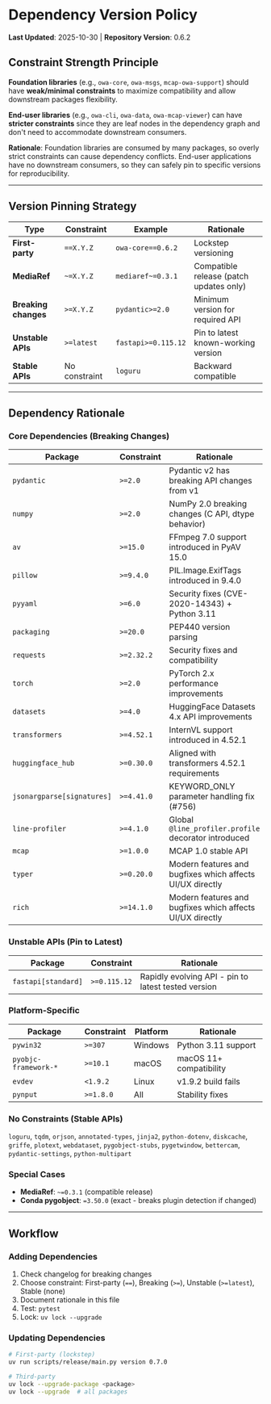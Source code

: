 # Dependency Version Policy

**Last Updated**: 2025-10-30 | **Repository Version**: 0.6.2

## Constraint Strength Principle

**Foundation libraries** (e.g., `owa-core`, `owa-msgs`, `mcap-owa-support`) should have **weak/minimal constraints** to maximize compatibility and allow downstream packages flexibility.

**End-user libraries** (e.g., `owa-cli`, `owa-data`, `owa-mcap-viewer`) can have **stricter constraints** since they are leaf nodes in the dependency graph and don't need to accommodate downstream consumers.

**Rationale**: Foundation libraries are consumed by many packages, so overly strict constraints can cause dependency conflicts. End-user applications have no downstream consumers, so they can safely pin to specific versions for reproducibility.

---

## Version Pinning Strategy

| Type | Constraint | Example | Rationale |
|------|-----------|---------|-----------|
| **First-party** | `==X.Y.Z` | `owa-core==0.6.2` | Lockstep versioning |
| **MediaRef** | `~=X.Y.Z` | `mediaref~=0.3.1` | Compatible release (patch updates only) |
| **Breaking changes** | `>=X.Y.Z` | `pydantic>=2.0` | Minimum version for required API |
| **Unstable APIs** | `>=latest` | `fastapi>=0.115.12` | Pin to latest known-working version |
| **Stable APIs** | No constraint | `loguru` | Backward compatible |

---

## Dependency Rationale

### Core Dependencies (Breaking Changes)

| Package | Constraint | Rationale |
|---------|-----------|-----------|
| `pydantic` | `>=2.0` | Pydantic v2 has breaking API changes from v1 |
| `numpy` | `>=2.0` | NumPy 2.0 breaking changes (C API, dtype behavior) |
| `av` | `>=15.0` | FFmpeg 7.0 support introduced in PyAV 15.0 |
| `pillow` | `>=9.4.0` | PIL.Image.ExifTags introduced in 9.4.0 |
| `pyyaml` | `>=6.0` | Security fixes (CVE-2020-14343) + Python 3.11 |
| `packaging` | `>=20.0` | PEP440 version parsing |
| `requests` | `>=2.32.2` | Security fixes and compatibility |
| `torch` | `>=2.0` | PyTorch 2.x performance improvements |
| `datasets` | `>=4.0` | HuggingFace Datasets 4.x API improvements |
| `transformers` | `>=4.52.1` | InternVL support introduced in 4.52.1 |
| `huggingface_hub` | `>=0.30.0` | Aligned with transformers 4.52.1 requirements |
| `jsonargparse[signatures]` | `>=4.41.0` | KEYWORD_ONLY parameter handling fix (#756) |
| `line-profiler` | `>=4.1.0` | Global `@line_profiler.profile` decorator introduced |
| `mcap` | `>=1.0.0` | MCAP 1.0 stable API |
| `typer` | `>=0.20.0` | Modern features and bugfixes which affects UI/UX directly |
| `rich` | `>=14.1.0` | Modern features and bugfixes which affects UI/UX directly |

### Unstable APIs (Pin to Latest)

| Package | Constraint | Rationale |
|---------|-----------|-----------|
| `fastapi[standard]` | `>=0.115.12` | Rapidly evolving API - pin to latest tested version |

### Platform-Specific

| Package | Constraint | Platform | Rationale |
|---------|-----------|----------|-----------|
| `pywin32` | `>=307` | Windows | Python 3.11 support |
| `pyobjc-framework-*` | `>=10.1` | macOS | macOS 11+ compatibility |
| `evdev` | `<1.9.2` | Linux | v1.9.2 build fails |
| `pynput` | `>=1.8.0` | All | Stability fixes |

### No Constraints (Stable APIs)

`loguru`, `tqdm`, `orjson`, `annotated-types`, `jinja2`, `python-dotenv`, `diskcache`, `griffe`, `plotext`, `webdataset`, `pygobject-stubs`, `pygetwindow`, `bettercam`, `pydantic-settings`, `python-multipart`

### Special Cases

- **MediaRef**: `~=0.3.1` (compatible release)
- **Conda pygobject**: `=3.50.0` (exact - breaks plugin detection if changed)

---

## Workflow

### Adding Dependencies
1. Check changelog for breaking changes
2. Choose constraint: First-party (`==`), Breaking (`>=`), Unstable (`>=latest`), Stable (none)
3. Document rationale in this file
4. Test: `pytest`
5. Lock: `uv lock --upgrade`

### Updating Dependencies
```bash
# First-party (lockstep)
uv run scripts/release/main.py version 0.7.0

# Third-party
uv lock --upgrade-package <package>
uv lock --upgrade  # all packages
```
